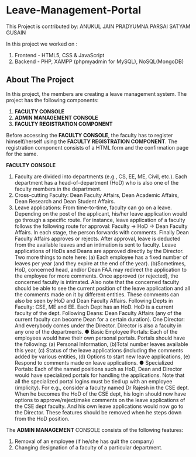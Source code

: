 # Leave-Management-Portal
This Project is contributed by: 
ANUKUL JAIN
PRADYUMNA PARSAI
SATYAM GUSAIN

In this project we worked on : 

  1. Frontend - HTML5, CSS & JavaScript
  2. Backend - PHP, XAMPP (phpmyadmin for MySQL), NoSQL(MongoDB)

## About The Project

In this project, the members are creating a leave management system. The project has
the following components:

  1. **FACULTY CONSOLE**
  2. **ADMIN MANAGEMENT CONSOLE**
  3. **FACULTY REGISTRATION COMPONENT**
  
Before accessing the **FACULTY CONSOLE**, the faculty has to register himself/herself using
the **FACULTY REGISTRATION COMPONENT**. The registration component consists of a
HTML form and the confirmation page for the same. 

**FACULTY CONSOLE**
  1. Faculty are divided into departments (e.g., CS, EE, ME, Civil, etc.). Each department has a
      head-of-department (HoD) who is also one of the faculty members in the department.
  2. Cross-cutting Faculty: Dean Faculty Affairs, Dean Academic Affairs, Dean Research and Dean
      Student Affairs.
  3. Leave applications: From time-to-time, faculty can go on a leave. Depending on the post of the         applicant, his/her leave application would go through a specific route. For instance, leave           application of a faculty follows the following route for approval: Faculty → HoD → Dean Faculty       Affairs. In each stage, the person forwards with comments. Finally Dean Faculty Affairs               approves or rejects. After approval, leave is deducted from the available
      leaves and an intimation is sent to faculty. Leave applications of HoDs and Deans are approved       directly by the Director. Two more things to
      note here: 
      (a) Each employee has a fixed number of leaves per year (and they expire at the end        of             the year). 
      (b)Sometimes, HoD, concerned head, and/or Dean FAA may redirect the application to the employee         for more comments. Once approved (or rejected), the concerned faculty is intimated. Also note         that the concerned faculty should be able to see the current position of the leave                    application and all the comments made on it by different entities. These comments can also            be seen by HoD and Dean Faculty Affairs.
      Following Depts in Faculty: CSE, ME and EE. Each Dept has an HoD. HoD is a current faculty of         the dept.
      Following Deans: Dean Faculty Affairs (any of the current faculty can become Dean for a certain        duration).
      One Director: And everybody comes under the Director. Director is also a faculty in any one of        the departments.
      ● Basic Employee Portals: Each of the employees would have their own personal portals. Portals        should have the following:
      (a) Personal Information, 
      (b)Total number leaves available this year, 
      (c) Status of the leave applications (including the comments added by various entities,
      (d) Options to start new leave applications, 
      (e) Respond to comments made on leave applications.
      ● Specialized Portals: Each of the named positions such as HoD, Dean and Director would have          specialized portals
        for handling the applications. Note that all the specialized portal logins must be tied up          with an employee (implicity). For e.g., consider a faculty named Dr Rajesh in the CSE dept.           When he becomes the HoD of the CSE dept, his login should now have options to                         approve/reject/make comments on the leave applications of the CSE
        dept faculty. And his own leave applications would now go to the Director. These features             should be removed
        when he steps down from the HoD position.

 
  
The **ADMIN MANAGEMENT** CONSOLE consists of the following features:

  1. Removal of an employee (if he/she has quit the company)
  2. Changing designation of a faculty of a particular department.

